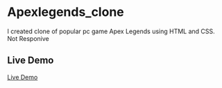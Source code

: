 # Apexlegends_clone
I created clone of popular pc game Apex Legends using HTML and CSS.
Not Responive
## Live Demo
<a href="https://faizanmir01.github.io/Apexlegends_Webiste_clone/">Live Demo</a>

